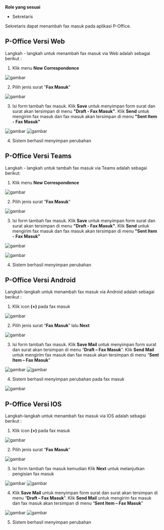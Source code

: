 **Role yang sesuai**

- Sekretaris

Sekretaris dapat menambah fax masuk pada aplikasi P-Office. 

## **P-Office Versi Web**

Langkah - langkah untuk menambah fax masuk via Web adalah sebagai berikut :

1. Klik menu **New Correspondence**

![gambar](FaxMasuk/FM_WEB/TambahFM01.png) 

2. Pilih jenis surat "**Fax Masuk**"

![gambar](FaxMasuk/FM_WEB/TambahFM02.png) 

3. Isi form tambah fax masuk. Klik **Save** untuk menyimpan form surat dan surat akan tersimpan di menu **"Draft - Fax Masuk"**. Klik **Send** untuk mengirim fax masuk dan fax masuk akan tersimpan di menu **"Sent Item - Fax Masuk"**

![gambar](FaxMasuk/FM_WEB/TambahFM03.png)  ![gambar](FaxMasuk/FM_WEB/TambahFM04.png) 

4. Sistem berhasil menyimpan perubahan 

## **P-Office Versi Teams**

Langkah - langkah untuk tambah fax masuk via Teams adalah sebagai berikut:

1. Klik menu **New Correspondence**

![gambar](FaxMasuk/FM_Teams/FM02.png)

2. Pilih jenis surat "**Fax Masuk**"

![gambar](FaxMasuk/FM_Teams/FM03.png)

3. Isi form tambah fax masuk. Klik **Save** untuk menyimpan form surat dan surat akan tersimpan di menu **"Draft - Fax Masuk"**. Klik **Send** untuk mengirim fax masuk dan fax masuk akan tersimpan di menu **"Sent Item - Fax Masuk"**

![gambar](FaxMasuk/FM_Teams/FM04.png)

![gambar](FaxMasuk/FM_Teams/FM05.png)

4. Sistem berhasil menyimpan perubahan

## **P-Office Versi Android**

Langkah-langkah untuk menambah fax masuk via Android adalah sebagai berikut :

1. Klik icon **(+)** pada fax masuk

![gambar](FaxMasuk/FM_Android/TambahFM/A01.jpg)

2. Pilih jenis surat “**Fax Masuk**” lalu **Next**

![gambar](FaxMasuk/FM_Android/TambahFM/A02.jpg)

3. Isi form tambah fax masuk. Klik **Save Mail** untuk menyimpan form surat dan surat akan tersimpan di menu “**Draft – Fax Masuk**”. Klik **Send Mail** untuk mengirim fax masuk dan fax masuk akan tersimpan di menu “**Sent Item – Fax Masuk**”

![gambar](FaxMasuk/FM_Android/TambahFM/A03.jpg) ![gambar](FaxMasuk/FM_Android/TambahFM/A04.jpg)

4. Sistem berhasil menyimpan perubahan pada fax masuk

![gambar](FaxMasuk/FM_Android/TambahFM/A05.jpg)

## **P-Office Versi IOS**

Langkah-langkah untuk menambah fax masuk via IOS adalah sebagai berikut :

1. Klik icon **(+)** pada fax masuk

![gambar](FaxMasuk/FM_IOS/FM-2.png)

2. Pilih jenis surat “**Fax Masuk**”

![gambar](FaxMasuk/FM_IOS/FM-3.png)

3. Isi form tambah fax masuk kemudian Klik **Next** untuk melanjutkan pengisian fax masuk

![gambar](FaxMasuk/FM_IOS/FM-4.1.png) ![gambar](FaxMasuk/FM_IOS/FM-4.2.png)

4. Klik **Save Mail** untuk menyimpan form surat dan surat akan tersimpan di menu “**Draft – Fax Masuk**”. Klik **Send Mail** untuk mengirim fax masuk dan fax masuk akan tersimpan di menu “**Sent Item – Fax Masuk**”

![gambar](FaxMasuk/FM_IOS/FM-5.1.png) ![gambar](FaxMasuk/FM_IOS/FM-5.2.png)

5. Sistem berhasil menyimpan perubahan

